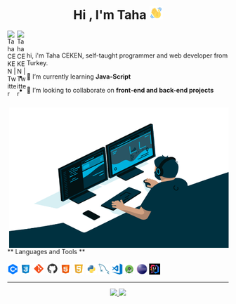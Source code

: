 <h1 align="center">Hi , I'm Taha <img height="30" src="https://github.com/Tahckn/Tahckn/blob/main/img/wave-hello.gif?raw=true"></h1>
<a href="https://twitter.com/tahckn">
  <img align="left" alt="Taha CEKEN | Twitter" width="22px" src="https://raw.githubusercontent.com/peterthehan/peterthehan/master/assets/twitter.svg" />
</a>
<a href="mailto:abhishek.naidu@cred.club">
  <img align="left" alt="Taha CEKEN | Twitter" width="22px" src="https://upload.wikimedia.org/wikipedia/commons/thumb/e/ec/Circle-icons-mail.svg/1200px-Circle-icons-mail.svg.png" />
  <br>
</a>
<br>
<p>
hi, i'm Taha CEKEN, self-taught programmer and web developer from Turkey.
</p>

- 🌱 I’m currently learning **Java-Script**

- 👯 I’m looking to collaborate on **front-end and back-end projects**
<br>

<img align="right" alt="GIF" src="https://github.com/Tahckn/Tahckn/blob/main/img/code.gif?raw=true" width="500" height="320" />

** Languages and Tools ** <br> <br>
<code><img height="25" src="https://github.com/Tahckn/Tahckn/blob/main/img/c%23.png?raw=true"></code>
<code><img height="25" src="https://raw.githubusercontent.com/Tahckn/Tahckn/e6ecd29134bfdad0587d14b87be2a8d823742915/img/icons8-css3.svg"></code>
<code><img height="27" src="https://raw.githubusercontent.com/Tahckn/Tahckn/e6ecd29134bfdad0587d14b87be2a8d823742915/img/icons8-git.svg"></code>
<code><img height="27" src="https://raw.githubusercontent.com/Tahckn/Tahckn/e6ecd29134bfdad0587d14b87be2a8d823742915/img/icons8-github.svg"></code>
<code><img height="25" src="https://raw.githubusercontent.com/Tahckn/Tahckn/e6ecd29134bfdad0587d14b87be2a8d823742915/img/icons8-html-5.svg"></code>
<code><img height="26" src="https://raw.githubusercontent.com/Tahckn/Tahckn/e6ecd29134bfdad0587d14b87be2a8d823742915/img/icons8-javascript-logo.svg"></code>
<code><img height="25" src="https://github.com/Tahckn/Tahckn/blob/main/img/python.png?raw=true"></code>
<code><img height="25" src="https://github.com/Tahckn/Tahckn/blob/main/img/127428630-7563c6a0-4ce4-4b21-9473-b7c2b149f3c4.png?raw=true"></code>
<code><img height="25" src="https://github.com/Tahckn/Tahckn/blob/main/img/visual-studio-code.png?raw=true"></code>
<code><img height="25" src="https://github.com/Tahckn/Tahckn/blob/main/img/android-studio.png?raw=true"></code>
<code><img height="25" src="https://github.com/Tahckn/Tahckn/blob/main/img/Eclipse-SVG.svg.png?raw=true"></code>
<code><img height="25" src="https://github.com/Tahckn/Tahckn/blob/main/img/intellij-idea-icon-5%20(1).jpg?raw=true"></code>
<hr>
<p align="center">
<a href="https://github.com/Tahckn">
  <img height="180em" src="https://github-readme-stats-eight-theta.vercel.app/api?username=Tahckn&show_icons=true&theme=algolia&include_all_commits=true&count_private=true"/>
  <img height="180em" src="https://github-readme-stats-eight-theta.vercel.app/api/top-langs/?username=Tahckn&layout=compact&langs_count=8&theme=algolia"/>
</a>
</p>




